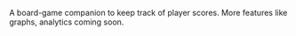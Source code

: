 A board-game companion to keep track of player scores. More features like graphs, analytics coming soon.
